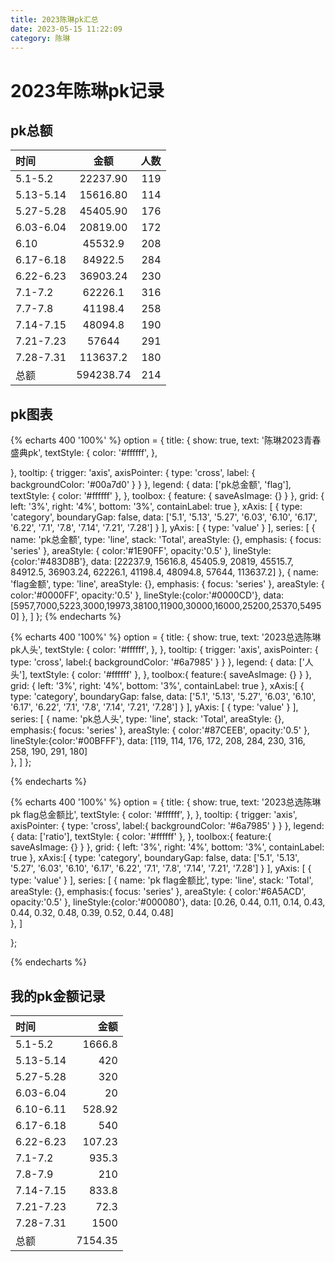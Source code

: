 ```yaml
---
title: 2023陈琳pk汇总
date: 2023-05-15 11:22:09
category: 陈琳
---
```

# 2023年陈琳pk记录

<!-- more -->

## pk总额
| 时间 | 金额 | 人数 |
| :-------| :------: | --: |
| 5.1-5.2 | 22237.90 | 119 |
| 5.13-5.14 | 15616.80 | 114 |
| 5.27-5.28 | 45405.90 | 176 |
| 6.03-6.04 | 20819.00 | 172 | 
| 6.10 | 45532.9 | 208 |
| 6.17-6.18 | 84922.5 | 284 |
| 6.22-6.23 | 36903.24 | 230 |
| 7.1-7.2 | 62226.1 | 316 |
| 7.7-7.8 | 41198.4 | 258 |
| 7.14-7.15 | 48094.8 | 190 |
| 7.21-7.23 | 57644 | 291 |
| 7.28-7.31 | 113637.2 | 180 |
| 总额 | 594238.74 | 214 |



## pk图表
<script src="https://cdn.jsdelivr.net/npm/echarts@4.8.0/dist/echarts.min.js"></script>
<script src="https://cdn.jsdelivr.net/npm/echarts-gl@1.1.1/dist/echarts-gl.min.js"></script>


{% echarts 400 '100%' %}
    option = {
  title: {
    show: true,
    text: '陈琳2023青春盛典pk',
    textStyle: {
        color: '#ffffff',
    },
    
  },
  tooltip: {
    trigger: 'axis',
    axisPointer: {
      type: 'cross',
      label: {
        backgroundColor: '#00a7d0'
      }
    }
  },
  legend: {
    data: ['pk总金额', 'flag'],
    textStyle: {
        color: '#ffffff'
    },
  },
  toolbox: {
    feature: {
      saveAsImage: {}
    }
  },
  grid: {
    left: '3%',
    right: '4%',
    bottom: '3%',
    containLabel: true
  },
  xAxis: [
    {
      type: 'category',
      boundaryGap: false,
      data: ['5.1', '5.13', '5.27', '6.03', '6.10', '6.17', '6.22', '7.1', '7.8', '7.14', '7.21', '7.28']
    }
  ],
  yAxis: [
    {
      type: 'value'
    }
  ],
  series: [
    {
      name: 'pk总金额',
      type: 'line',
      stack: 'Total',
      areaStyle: {},
      emphasis: {
        focus: 'series'
      },
      areaStyle: {
                     color:'#1E90FF',
                     opacity:'0.5'
                 },
      lineStyle:{color:'#483D8B'},
      data: [22237.9, 15616.8, 45405.9, 20819, 45515.7, 84912.5, 36903.24, 62226.1, 41198.4, 48094.8, 57644, 113637.2]
    },
    {
      name: 'flag金额',
      type: 'line',
      areaStyle: {},
      emphasis: {
        focus: 'series'
      },
      areaStyle: {
                     color:'#0000FF',
                     opacity:'0.5'
                 },
      lineStyle:{color:'#0000CD'},
      data: [5957,7000,5223,3000,19973,38100,11900,30000,16000,25200,25370,54950]
    },
  ]
};
{% endecharts %}




{% echarts 400 '100%' %}
  option = {
    title: {
      show: true,
      text: '2023总选陈琳pk人头',
      textStyle: {
        color: '#ffffff',
      },
    },
    tooltip: {
      trigger: 'axis',
      axisPointer: {
        type: 'cross',
        label:{
          backgroundColor: '#6a7985'
        }
      }
    },
    legend: {
      data: ['人头'],
      textStyle: {
        color: '#ffffff'
    },
    },
    toolbox:{
      feature:{
        saveAsImage: {}
      }
    },
    grid: {
      left: '3%',
      right: '4%',
      bottom: '3%',
      containLabel: true
  },
  xAxis:[
    {
      type: 'category',
      boundaryGap: false,
      data: ['5.1', '5.13', '5.27', '6.03', '6.10', '6.17', '6.22', '7.1', '7.8', '7.14', '7.21', '7.28']
    }
  ],
  yAxis: [
    {
      type: 'value'
    }
  ],
  series: [
    {
      name: 'pk总人头',
      type: 'line',
      stack: 'Total',
      areaStyle: {},
      emphasis:{
        focus: 'series'
      },
      areaStyle: {
                     color:'#87CEEB',
                     opacity:'0.5'
                 },
      lineStyle:{color:'#00BFFF'},
      data: [119, 114, 176, 172, 208, 284, 230, 316, 258, 190, 291, 180]     
    },
  ]
};

{% endecharts %}

{% echarts 400 '100%' %}
option = {
  title: {
      show: true,
      text: '2023总选陈琳pk flag总金额比',
      textStyle: {
        color: '#ffffff',
      },
    },
    tooltip: {
      trigger: 'axis',
      axisPointer: {
        type: 'cross',
        label:{
          backgroundColor: '#6a7985'
        }
      }
    },
    legend: {
      data: ['ratio'],
      textStyle: {
        color: '#ffffff'
    },
    },
    toolbox:{
      feature:{
        saveAsImage: {}
      }
    },
    grid: {
      left: '3%',
      right: '4%',
      bottom: '3%',
      containLabel: true
  },
  xAxis:[
    {
      type: 'category',
      boundaryGap: false,
      data: ['5.1', '5.13', '5.27', '6.03', '6.10', '6.17', '6.22', '7.1', '7.8', '7.14', '7.21', '7.28']
    }
  ],
  yAxis: [
    {
      type: 'value'
    }
  ],
  series: [
    {
      name: 'pk flag金额比',
      type: 'line',
      stack: 'Total',
      areaStyle: {},
      emphasis:{
        focus: 'series'
      },
      areaStyle: {
                     color:'#6A5ACD',
                     opacity:'0.5'
                 },
      lineStyle:{color:'#000080'},
      data: [0.26, 0.44, 0.11, 0.14, 0.43, 0.44, 0.32, 0.48, 0.39, 0.52, 0.44, 0.48]    
    },
  ]


}; 

{% endecharts %}
## 我的pk金额记录
| 时间 | 金额 |
| :------ | -----:|
| 5.1-5.2 | 1666.8 |
| 5.13-5.14 | 420 | 
| 5.27-5.28 | 320 |
| 6.03-6.04 | 20 |
| 6.10-6.11 | 528.92 |
| 6.17-6.18 | 540 |
| 6.22-6.23 | 107.23 |
| 7.1-7.2 | 935.3 |
| 7.8-7.9 | 210 |
| 7.14-7.15 | 833.8 |
| 7.21-7.23 | 72.3 |
| 7.28-7.31 | 1500 |
| 总额 | 7154.35 |
